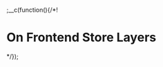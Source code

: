 
;__c(function(){/*!

# On Frontend Store Layers



[//]: # (@~|tech_on-frontend-store-layers|~@)

*/});
